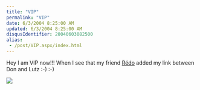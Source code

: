 ```yaml
---
title: "VIP"
permalink: "VIP"
date: 6/3/2004 8:25:00 AM
updated: 6/3/2004 8:25:00 AM
disqusIdentifier: 20040603082500
alias:
 - /post/VIP.aspx/index.html
---
```

Hey I am VIP now!!! When I see that my friend [Rédo](http://blog.developpeur.org/redo) added my link between Don and Lutz :-) :-)

![](http://perso.wanadoo.fr/laurent.kempe/images/redo.png)

